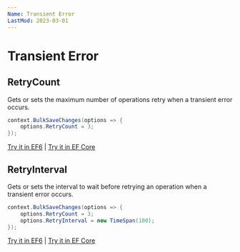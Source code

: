 ```yaml
---
Name: Transient Error
LastMod: 2023-03-01
---
```


# Transient Error

## RetryCount
Gets or sets the maximum number of operations retry when a transient error occurs.


```csharp
context.BulkSaveChanges(options => {
	options.RetryCount = 3;
});
```
[Try it in EF6](https://dotnetfiddle.net/BJJKFg) | [Try it in EF Core](https://dotnetfiddle.net/0FS0Zh)

## RetryInterval
Gets or sets the interval to wait before retrying an operation when a transient error occurs.


```csharp
context.BulkSaveChanges(options => {
	options.RetryCount = 3;
	options.RetryInterval = new TimeSpan(100);
});

```
[Try it in EF6](https://dotnetfiddle.net/wy84D5) | [Try it in EF Core](https://dotnetfiddle.net/QTQmKF)
